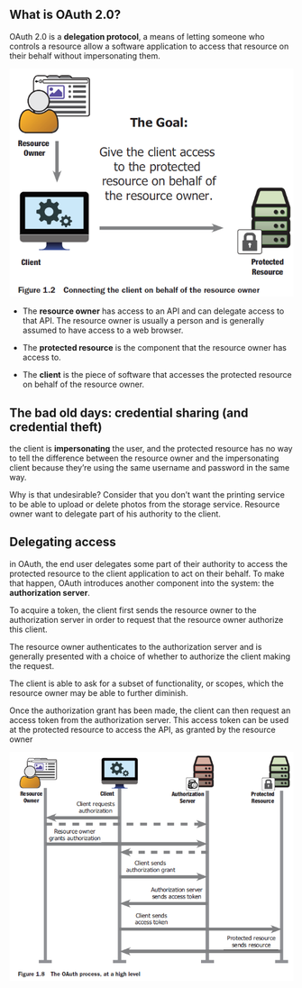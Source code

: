 ## What is OAuth 2.0?

OAuth 2.0 is a **delegation protocol**, a means of letting someone who controls a resource allow a software application to access that resource on their behalf without impersonating them.

<img src="https://github.com/KiraDiShira/OAuth2/blob/master/FirstSteps/Images/fs1.PNG" />

* The **resource owner** has access to an API and can delegate access to that API. The resource owner is usually a person and is generally assumed to have access to a web browser.

* The **protected resource** is the component that the resource owner has access to.

* The **client** is the piece of software that accesses the protected resource on behalf of the resource owner.

## The bad old days: credential sharing (and credential theft)

the client is **impersonating** the user, and the protected resource has no way to tell the difference between the resource owner and the impersonating client because they’re using the same username and password in the same way.

Why is that undesirable? Consider that you don’t want the printing service to be able to upload or delete photos from the storage service. Resource owner want to delegate part of his authority to the client.

## Delegating access

in OAuth, the end user delegates some part of their authority to access the protected resource to the client application to act on their behalf. To make that happen, OAuth introduces another component into the system: the **authorization server**.

To acquire a token, the client first sends the resource owner to the authorization server in order to request that the resource owner authorize this client. 

The resource owner authenticates to the authorization server and is generally presented with a choice of whether to authorize the client making the request. 

The client is able to ask for a subset of functionality, or scopes, which the resource owner may be able to further diminish. 

Once the authorization grant has been made, the client can then request an access token from the authorization server. This access token can be used at the protected resource to access the API, as granted by the resource owner

<img src="https://github.com/KiraDiShira/OAuth2/blob/master/FirstSteps/Images/fs2.PNG" />
